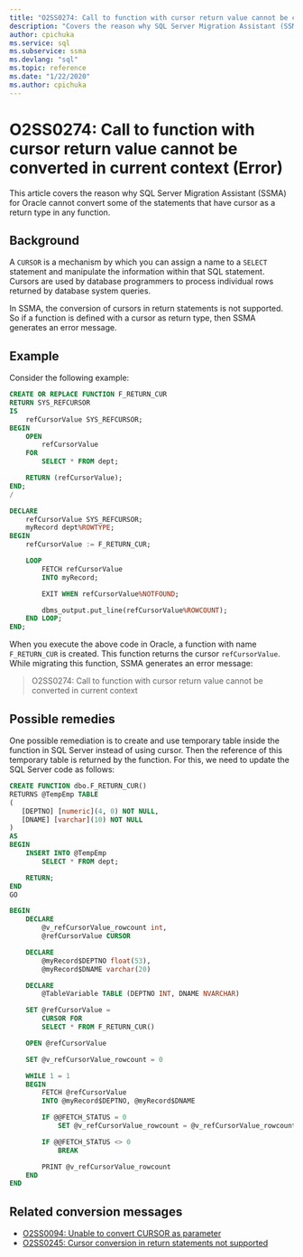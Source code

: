 ```yaml
---
title: "O2SS0274: Call to function with cursor return value cannot be converted in current context (Error)"
description: "Covers the reason why SQL Server Migration Assistant (SSMA) for Oracle cannot convert some of the statements that have cursor as a return type in any function - error message O2SS0274."
author: cpichuka
ms.service: sql
ms.subservice: ssma
ms.devlang: "sql"
ms.topic: reference
ms.date: "1/22/2020"
ms.author: cpichuka
---
```


# O2SS0274: Call to function with cursor return value cannot be converted in current context (Error)

This article covers the reason why SQL Server Migration Assistant (SSMA) for Oracle cannot convert some of the statements that have cursor as a return type in any function.

## Background

A `CURSOR` is a mechanism by which you can assign a name to a `SELECT` statement and manipulate the information within that SQL statement. Cursors are used by database programmers to process individual rows returned by database system queries.

In SSMA, the conversion of cursors in return statements is not supported. So if a function is defined with a cursor as return type, then SSMA generates an error message.

## Example

Consider the following example:

```sql
CREATE OR REPLACE FUNCTION F_RETURN_CUR
RETURN SYS_REFCURSOR
IS
    refCursorValue SYS_REFCURSOR;
BEGIN
    OPEN
        refCursorValue
    FOR
        SELECT * FROM dept;

    RETURN (refCursorValue);
END;
/

DECLARE
    refCursorValue SYS_REFCURSOR;
    myRecord dept%ROWTYPE;
BEGIN
    refCursorValue := F_RETURN_CUR;

    LOOP
        FETCH refCursorValue
        INTO myRecord;

        EXIT WHEN refCursorValue%NOTFOUND;

        dbms_output.put_line(refCursorValue%ROWCOUNT);
    END LOOP;
END;
```

When you execute the above code in Oracle, a function with name `F_RETURN_CUR` is created. This function returns the cursor `refCursorValue`. While migrating this function, SSMA generates an error message:

> O2SS0274: Call to function with cursor return value cannot be converted in current context

## Possible remedies

One possible remediation is to create and use temporary table inside the function in SQL Server instead of using cursor. Then the reference of this temporary table is returned by the function. For this, we need to update the SQL Server code as follows:

```sql
CREATE FUNCTION dbo.F_RETURN_CUR()
RETURNS @TempEmp TABLE
(
   [DEPTNO] [numeric](4, 0) NOT NULL,
   [DNAME] [varchar](10) NOT NULL
)
AS
BEGIN
    INSERT INTO @TempEmp
        SELECT * FROM dept;

    RETURN;
END
GO

BEGIN
    DECLARE
        @v_refCursorValue_rowcount int,
        @refCursorValue CURSOR

    DECLARE
        @myRecord$DEPTNO float(53),
        @myRecord$DNAME varchar(20)

    DECLARE
        @TableVariable TABLE (DEPTNO INT, DNAME NVARCHAR)

    SET @refCursorValue =
        CURSOR FOR
        SELECT * FROM F_RETURN_CUR()

    OPEN @refCursorValue

    SET @v_refCursorValue_rowcount = 0

    WHILE 1 = 1
    BEGIN
        FETCH @refCursorValue
        INTO @myRecord$DEPTNO, @myRecord$DNAME

        IF @@FETCH_STATUS = 0
            SET @v_refCursorValue_rowcount = @v_refCursorValue_rowcount + 1

        IF @@FETCH_STATUS <> 0
            BREAK

        PRINT @v_refCursorValue_rowcount
    END
END
```

## Related conversion messages

* [O2SS0094: Unable to convert CURSOR as parameter](o2ss0094.md)
* [O2SS0245: Cursor conversion in return statements not supported](o2ss0245.md)
